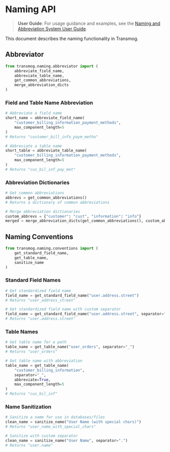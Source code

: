 # Naming API

> **User Guide**: For usage guidance and examples, see the [Naming and Abbreviation System User Guide](../user/processing/naming.md).

This document describes the naming functionality in Transmog.

## Abbreviator

```python
from transmog.naming.abbreviator import (
    abbreviate_field_name,
    abbreviate_table_name,
    get_common_abbreviations,
    merge_abbreviation_dicts
)
```

### Field and Table Name Abbreviation

```python
# Abbreviate a field name
short_name = abbreviate_field_name(
    "customer_billing_information_payment_methods",
    max_component_length=5
)
# Returns "customer_bill_info_paym_metho"

# Abbreviate a table name
short_table = abbreviate_table_name(
    "customer_billing_information_payment_methods",
    max_component_length=5
)
# Returns "cus_bil_inf_pay_met"
```

### Abbreviation Dictionaries

```python
# Get common abbreviations
abbrevs = get_common_abbreviations()
# Returns a dictionary of common abbreviations

# Merge abbreviation dictionaries
custom_abbrevs = {"customer": "cust", "information": "info"}
merged = merge_abbreviation_dicts(get_common_abbreviations(), custom_abbrevs)
```

## Naming Conventions

```python
from transmog.naming.conventions import (
    get_standard_field_name,
    get_table_name,
    sanitize_name
)
```

### Standard Field Names

```python
# Get standardized field name
field_name = get_standard_field_name("user.address.street")
# Returns "user_address_street"

# Get standardized field name with custom separator
field_name = get_standard_field_name("user.address.street", separator=".")
# Returns "user.address.street"
```

### Table Names

```python
# Get table name for a path
table_name = get_table_name("user_orders", separator="_")
# Returns "user_orders"

# Get table name with abbreviation
table_name = get_table_name(
    "customer_billing_information",
    separator="_",
    abbreviate=True,
    max_component_length=5
)
# Returns "cus_bil_inf"
```

### Name Sanitization

```python
# Sanitize a name for use in databases/files
clean_name = sanitize_name("User Name (with special chars)")
# Returns "user_name_with_special_chars"

# Sanitize with custom separator
clean_name = sanitize_name("User Name", separator=".")
# Returns "user.name"
```
